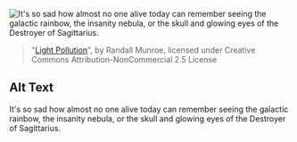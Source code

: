 ![It's so sad how almost no one alive today can remember seeing the galactic rainbow, the insanity nebula, or the skull and glowing eyes of the Destroyer of Sagittarius.](https://imgs.xkcd.com/comics/light_pollution.png)
> "[Light Pollution](https://xkcd.com/2121/)", by Randall Munroe, licensed under Creative Commons Attribution-NonCommercial 2.5 License

## Alt Text
It's so sad how almost no one alive today can remember seeing the galactic rainbow, the insanity nebula, or the skull and glowing eyes of the Destroyer of Sagittarius.
